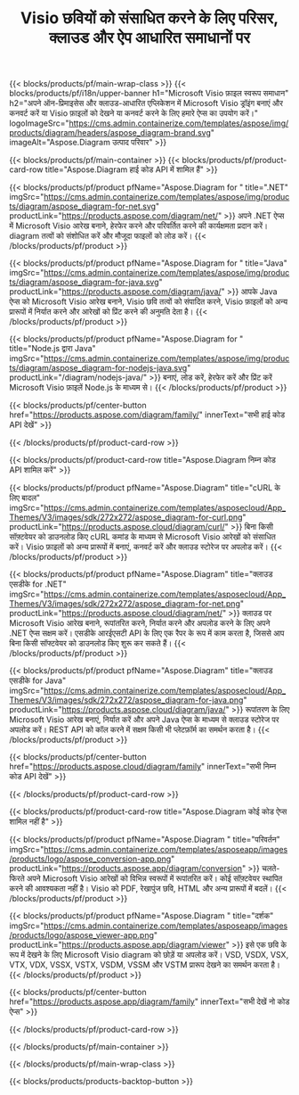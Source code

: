 ﻿---
title: Visio छवियों को संसाधित करने के लिए परिसर, क्लाउड और ऐप आधारित समाधानों पर 
weight: 1110
url: /hi/
description: हाई कोड API या क्लाउड-आधारित SDK के माध्यम से Microsoft Visio आरेखण बनाएं, संसाधित करें और रूपांतरित करें। या Visio फ़ाइलें देखने या बदलने के लिए हमारे क्रॉस-प्लेटफ़ॉर्म ऐप्स का उपयोग करें।
---
{{< blocks/products/pf/main-wrap-class >}}
{{< blocks/products/pf/i18n/upper-banner h1="Microsoft Visio फ़ाइल स्वरूप समाधान" h2="अपने ऑन-प्रिमाइसेस और क्लाउड-आधारित एप्लिकेशन में Microsoft Visio ड्रॉइंग बनाएं और कनवर्ट करें या Visio फ़ाइलों को देखने या कनवर्ट करने के लिए हमारे ऐप्स का उपयोग करें।" logoImageSrc="https://cms.admin.containerize.com/templates/aspose/img/products/diagram/headers/aspose_diagram-brand.svg" imageAlt="Aspose.Diagram उत्पाद परिवार" >}}

{{< blocks/products/pf/main-container >}}
{{< blocks/products/pf/product-card-row title="Aspose.Diagram हाई कोड API में शामिल हैं" >}}

{{< blocks/products/pf/product pfName="Aspose.Diagram for " title=".NET" imgSrc="https://cms.admin.containerize.com/templates/aspose/img/products/diagram/aspose_diagram-for-net.svg" productLink="https://products.aspose.com/diagram/net/" >}}
अपने .NET ऐप्स में Microsoft Visio आरेख बनाने, हेरफेर करने और परिवर्तित करने की कार्यक्षमता प्रदान करें। diagram तत्वों को संशोधित करें और मौजूदा फाइलों को लोड करें।
{{< /blocks/products/pf/product >}}

{{< blocks/products/pf/product pfName="Aspose.Diagram for " title="Java" imgSrc="https://cms.admin.containerize.com/templates/aspose/img/products/diagram/aspose_diagram-for-java.svg" productLink="https://products.aspose.com/diagram/java/" >}}
आपके Java ऐप्स को Microsoft Visio आरेख बनाने, Visio छवि तत्वों को संपादित करने, Visio फ़ाइलों को अन्य प्रारूपों में निर्यात करने और आरेखों को प्रिंट करने की अनुमति देता है।
{{< /blocks/products/pf/product >}}

{{< blocks/products/pf/product pfName="Aspose.Diagram for " title="Node.js द्वारा Java" imgSrc="https://cms.admin.containerize.com/templates/aspose/img/products/diagram/aspose_diagram-for-nodejs-java.svg" productLink="/diagram/nodejs-java/" >}}
बनाएं, लोड करें, हेरफेर करें और प्रिंट करें Microsoft Visio फ़ाइलें Node.js के माध्यम से।
{{< /blocks/products/pf/product >}}

{{< blocks/products/pf/center-button href="https://products.aspose.com/diagram/family/" innerText="सभी हाई कोड API देखें" >}}

{{< /blocks/products/pf/product-card-row >}}

{{< blocks/products/pf/product-card-row title="Aspose.Diagram निम्न कोड API शामिल करें" >}}

{{< blocks/products/pf/product pfName="Aspose.Diagram" title="cURL के लिए बादल" imgSrc="https://cms.admin.containerize.com/templates/asposecloud/App_Themes/V3/images/sdk/272x272/aspose_diagram-for-curl.png" productLink="https://products.aspose.cloud/diagram/curl/" >}}
बिना किसी सॉफ़्टवेयर को डाउनलोड किए cURL कमांड के माध्यम से Microsoft Visio आरेखों को संसाधित करें। Visio फ़ाइलों को अन्य प्रारूपों में बनाएं, कनवर्ट करें और क्लाउड स्टोरेज पर अपलोड करें।
{{< /blocks/products/pf/product >}}

{{< blocks/products/pf/product pfName="Aspose.Diagram" title="क्लाउड एसडीके for .NET" imgSrc="https://cms.admin.containerize.com/templates/asposecloud/App_Themes/V3/images/sdk/272x272/aspose_diagram-for-net.png" productLink="https://products.aspose.cloud/diagram/net/" >}}
क्लाउड पर Microsoft Visio आरेख बनाने, रूपांतरित करने, निर्यात करने और अपलोड करने के लिए अपने .NET ऐप्स सक्षम करें। एसडीके आरईएसटी API के लिए एक रैपर के रूप में काम करता है, जिससे आप बिना किसी सॉफ्टवेयर को डाउनलोड किए शुरू कर सकते हैं।
{{< /blocks/products/pf/product >}}

{{< blocks/products/pf/product pfName="Aspose.Diagram" title="क्लाउड एसडीके for Java" imgSrc="https://cms.admin.containerize.com/templates/asposecloud/App_Themes/V3/images/sdk/272x272/aspose_diagram-for-java.png" productLink="https://products.aspose.cloud/diagram/java/" >}}
रूपांतरण के लिए Microsoft Visio आरेख बनाएं, निर्यात करें और अपने Java ऐप्स के माध्यम से क्लाउड स्टोरेज पर अपलोड करें। REST API को कॉल करने में सक्षम किसी भी प्लेटफ़ॉर्म का समर्थन करता है।
{{< /blocks/products/pf/product >}}

{{< blocks/products/pf/center-button href="https://products.aspose.cloud/diagram/family" innerText="सभी निम्न कोड API देखें" >}}

{{< /blocks/products/pf/product-card-row >}}

{{< blocks/products/pf/product-card-row title="Aspose.Diagram कोई कोड ऐप्स शामिल नहीं है" >}}

{{< blocks/products/pf/product pfName="Aspose.Diagram " title="परिवर्तन" imgSrc="https://cms.admin.containerize.com/templates/asposeapp/images/products/logo/aspose_conversion-app.png" productLink="https://products.aspose.app/diagram/conversion" >}}
चलते-फिरते अपने Microsoft Visio आरेखों को विभिन्न स्वरूपों में रूपांतरित करें। कोई सॉफ़्टवेयर स्थापित करने की आवश्यकता नहीं है। Visio को PDF, रेखापुंज छवि, HTML और अन्य प्रारूपों में बदलें।
{{< /blocks/products/pf/product >}}

{{< blocks/products/pf/product pfName="Aspose.Diagram " title="दर्शक" imgSrc="https://cms.admin.containerize.com/templates/asposeapp/images/products/logo/aspose_viewer-app.png" productLink="https://products.aspose.app/diagram/viewer" >}}
इसे एक छवि के रूप में देखने के लिए Microsoft Visio diagram को छोड़ें या अपलोड करें। VSD, VSDX, VSX, VTX, VDX, VSSX, VSTX, VSDM, VSSM और VSTM प्रारूप देखने का समर्थन करता है।
{{< /blocks/products/pf/product >}}

{{< blocks/products/pf/center-button href="https://products.aspose.app/diagram/family" innerText="सभी देखें नो कोड ऐप्स" >}}

{{< /blocks/products/pf/product-card-row >}}

{{< /blocks/products/pf/main-container >}}


{{< /blocks/products/pf/main-wrap-class >}}

{{< blocks/products/products-backtop-button >}}
